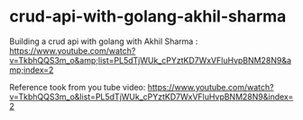 # crud-api-with-golang-akhil-sharma
Building a crud api with golang with Akhil Sharma : https://www.youtube.com/watch?v=TkbhQQS3m_o&amp;list=PL5dTjWUk_cPYztKD7WxVFluHvpBNM28N9&amp;index=2


Reference took from you tube video: https://www.youtube.com/watch?v=TkbhQQS3m_o&list=PL5dTjWUk_cPYztKD7WxVFluHvpBNM28N9&index=2